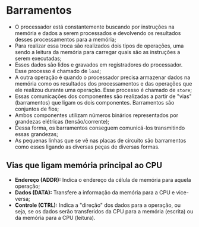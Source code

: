 # Barramentos

* O processador está constantemente buscando por instruções na memória e dados a serem processados e devolvendo os resultados desses processamentos para a memória;
* Para realizar essa troca são realizados dois tipos de operações, uma sendo a leitura da memória para carregar quais são as instruções a serem executadas;
* Esses dados são lidos e gravados em registradores do processador. Esse processo é chamado de `load`;
* A outra operação é quando o processador precisa armazenar dados na memória como os resultados dos processamentos e das operações que ele realizou durante uma operação. Esse processo é chamado de `store`;
* Essas comunicações dos componentes são realizadas a partir de "vias" (barramentos) que ligam os dois componentes. Barramentos são conjuntos de fios;
* Ambos componentes utilizam números binários representados por grandezas elétricas (tensão/corrente);
* Dessa forma, os barramentos conseguem comunicá-los transmitindo essas grandezas;
* As pequenas linhas que se vê nas placas de circuito são barramentos como esses ligando as diversas peças de diversas formas.

## Vias que ligam memória principal ao CPU

* **Endereço (ADDR):** Indica o endereço da célula de memória para aquela operação;
* **Dados (DATA):** Transfere a informação da memória para a CPU e vice-versa;
* **Controle (CTRL):** Indica a "direção" dos dados para a operação, ou seja, se os dados serão transferidos da CPU para a memória (escrita) ou da memória para a CPU (leitura).
